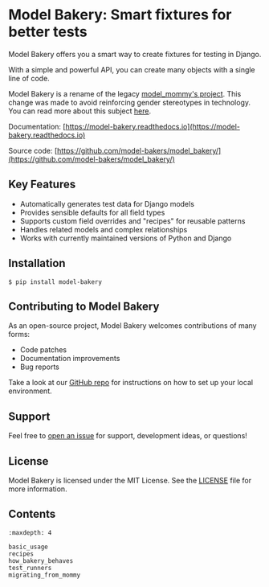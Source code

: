 # Model Bakery: Smart fixtures for better tests

Model Bakery offers you a smart way to create fixtures for testing in Django.

With a simple and powerful API, you can create many objects with a single line of code.

Model Bakery is a rename of the legacy [model_mommy's project](https://pypi.org/project/model_mommy/). This change was made to avoid reinforcing gender stereotypes in technology.
You can read more about this subject [here](https://witi.com/articles/1017/How-Gender-Stereotypes-are-Still-Affecting-Women-in-Tech/).

Documentation: [https://model-bakery.readthedocs.io](https://model-bakery.readthedocs.io)

Source code: [https://github.com/model-bakers/model_bakery/](https://github.com/model-bakers/model_bakery/)

## Key Features

- Automatically generates test data for Django models
- Provides sensible defaults for all field types
- Supports custom field overrides and "recipes" for reusable patterns
- Handles related models and complex relationships
- Works with currently maintained versions of Python and Django

## Installation

```console
$ pip install model-bakery
```

## Contributing to Model Bakery

As an open-source project, Model Bakery welcomes contributions of many forms:

- Code patches
- Documentation improvements
- Bug reports

Take a look at our [GitHub repo](https://github.com/model-bakers/model_bakery/blob/main/CONTRIBUTING.md) for instructions
on how to set up your local environment.

## Support

Feel free to [open an issue](https://github.com/model-bakers/model_bakery/issues/new) for support, development ideas, or questions!

## License

Model Bakery is licensed under the MIT License.
See the [LICENSE](https://github.com/model-bakers/model_bakery/blob/main/LICENSE) file for more information.

## Contents

```{toctree}
:maxdepth: 4

basic_usage
recipes
how_bakery_behaves
test_runners
migrating_from_mommy
```
